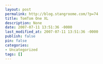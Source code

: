 ```yaml
---
layout: post
permalink: http://blog.stangroome.com/?p=74
title: TomTom One XL
description: None
date: 2007-07-11 13:51:36 -0000
last_modified_at: 2007-07-11 13:51:36 -0000
publish: false
pin: false
categories:
- Uncategorized
tags: []
---
```

<![CDATA[

![TomTom One XL](http://www.codeassassin.com/blog/content/binary/WindowsLiveWriter/TomTomOneXL_14103/tomtom_1.jpg) Last week, after coveting my friend's GPS Pocket PC for some time, I purchased the new [TomTom One XL](http://www.tomtom.com/products/product.php?ID=346&Category=0&Lid=8) car navigation unit. I had used my friend's GPS Pocket PC a few times and liked the Tom Tom software it had and the large screen of the One XL closed the deal.

I was very pleased to find that the One XL is self-installable with an elegant windscreen mount and separate car 12v power adaptor. The TomTom Home PC software installed and functioned surprisingly trouble free on my non-admin Vista x64 PC and connected to the One XL over USB just as easily.

Over the past week of use, I have only managed to crash the device twice (pretty good from my experience with iPods and mobile phones) and there is very little about the TomTom hardware and software combination that I can take issue with. It even connected to my "unlisted" Samsung mobile over Bluetooth to download updates.

My biggest problem with the One XL, which I presume will extend to most GPS devices sold in Australia, is the poor data. TomTom offer subscription services on top the initial purchase of the GPS device. Services like live traffic jam and road work updates, safety (ie speed/red light) camera locations, new Points Of Interest, and [TomTom Buddies](http://www.tomtom.com/plus/service.php?ID=11) (a system for locating your TomTom using friends on the map). None of these "PLUS" services are offered in Australia.

Either the local organisations responsible for geographic data in Australia are useless at providing updated information or they try to resell this information at such an expensive price that TomTom can't justify the costs to the smaller Australia customer base. Neither situation would surprise me.

The [Bakewell bridge and Glover Avenue](http://www.transport.sa.gov.au/transport_network/projects/bakewell_bridge/routes.asp) have been out of service since October 2006 but are still valid routes in the One XL. [Portrush Road](http://en.wikipedia.org/wiki/Portrush_Road), one of few Adelaide roads to have speed limits in the TomTom, still has 25km/h zones that have not existed since the major road upgrades finished over two years ago. The McDonald's and Pizza Hut near my home, that have existed for much longer than two years aren't in the standard POI set while other McDonalds's and Pizza Hut outlets are.

There are the minor afore mentioned issues with the Tom Tom itself too. Automatic time synchronisation assumes Eastern Standard Time instead of Adelaide's Central Standard Time (you'd think a GPS would know I was in South Australia). A planned route recently suggested I perform a [U-Turn](http://en.wikipedia.org/wiki/U-turn_%28maneuver%29) in the middle of an intersection: a maneuver legal [in Queensland](http://www.transport.qld.gov.au/resources/file/eb82c80f44b7538/Pdf_your_keys_may_07_chapter_2_part_b.pdf?page=10) but [not in South Australia](http://www.transport.sa.gov.au/pdfs/registration/handbook04_2007/03_driving_rules.pdf#page=22).

Also, as part of the live traffic updates, the TomTom Home software allows the user to enter their own problem traffic areas they want to avoid, however just because Australia can't receive feeds from TomTom, the software won't allow the user to add their own either.

Ultimately though, while there are many issues to consider, the unit really helps with finding parking or getting somewhere new at night when street names are hard to read. I feel much more confident taking long drives to the middle of nowhere too knowing I can easily find my way back or give someone my longitude and latitude coordinates. I have no regrets about the purchase but I am reminded once again that online/data services in Australia still suck.

]]>
